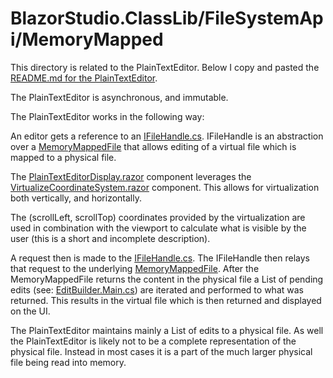 ﻿# BlazorStudio.ClassLib/FileSystemApi/MemoryMapped
This directory is related to the PlainTextEditor. Below I copy and pasted the [README.md for the PlainTextEditor](/BlazorStudio.ClassLib/Store/PlainTextEditorCase/README.md).

The PlainTextEditor is asynchronous, and immutable.

The PlainTextEditor works in the following way:

An editor gets a reference to an [IFileHandle.cs](/BlazorStudio.ClassLib/FileSystemApi/MemoryMapped/IFileHandle.cs). IFileHandle is an abstraction over a [MemoryMappedFile](https://docs.microsoft.com/en-us/dotnet/standard/io/memory-mapped-files) that allows editing of a virtual file which is mapped to a physical file.

The [PlainTextEditorDisplay.razor](/BlazorStudio.RazorLib/PlainTextEditorCase/PlainTextEditorDisplay.razor) component leverages the [VirtualizeCoordinateSystem.razor](/BlazorStudio.RazorLib/VirtualizeComponents/VirtualizeCoordinateSystem.razor) component. This allows for virtualization both vertically, and horizontally.

The (scrollLeft, scrollTop) coordinates provided by the virtualization are used in combination with the viewport to calculate what is visible by the user (this is a short and incomplete description).

A request then is made to the [IFileHandle.cs](/BlazorStudio.ClassLib/FileSystemApi/MemoryMapped/IFileHandle.cs). The IFileHandle then relays that request to the underlying [MemoryMappedFile](https://docs.microsoft.com/en-us/dotnet/standard/io/memory-mapped-files). After the MemoryMappedFile returns the content in the physical file a List of pending edits (see: [EditBuilder.Main.cs](/BlazorStudio.ClassLib/FileSystemApi/EditBuilder.Main.cs)) are iterated and performed to what was returned. This results in the virtual file which is then returned and displayed on the UI.

The PlainTextEditor maintains mainly a List of edits to a physical file. As well the PlainTextEditor is likely not to be a complete representation of the physical file. Instead in most cases it is a part of the much larger physical file being read into memory.